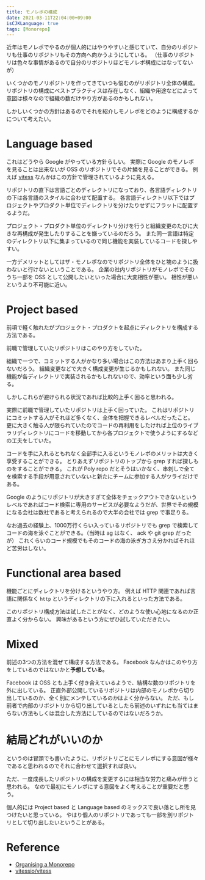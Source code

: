 ```yaml
---
title: モノレポの構成
date: 2021-03-11T22:04:00+09:00
isCJKLanguage: true
tags: [Monorepo]
---
```


近年はモノレポでやるのが個人的にはやりやすいと感じていて、自分のリポジトリも仕事のリポジトリもその方向へ向かうようにしている。
（仕事のリポジトリは色々な事情があるので自分のリポジトリほどモノレポ構成にはなってないが）

いくつかのモノリポジトリを作ってきていつも悩むのがリポジトリ全体の構成。
リポジトリの構成にベストプラクティスは存在しなく、組織や用途などによって意図は様々なので組織の数だけやり方があるのかもしれない。

しかしいくつかの方針はあるのでそれを紹介しモノレポをどのように構成するかについて考えたい。

# Language based

これはどうやら Google がやっている方針らしい。
実際に Google のモノレポを見ることは出来ないが OSS のリポジトリでその片鱗を見ることができる。
例えば [vitess](https://github.com/vitessio/vitess) なんかはこの方針で管理されているように見える。

リポジトリの直下は言語ごとのディレクトリになっており、各言語ディレクトリの下は各言語のスタイルに合わせて配置する。
各言語ディレクトリ以下ではプロジェクトやプロダクト単位でディレクトリを分けたりせずにフラットに配置するようだ。

プロジェクト・プロダクト単位のディレクトリ分けを行うと組織変更のたびに大きな再構成が発生したりすることを嫌っているのだろう。
また同一言語は特定のディレクトリ以下に集まっているので同じ機能を実装しているコードを探しやすい。

一方デメリットとしてはザ・モノレポなのでリポジトリ全体をひと塊のように扱わないと行けないということである。
企業の社内リポジトリがモノレポでそのうち一部を OSS として公開したいといった場合に大変相性が悪い。
相性が悪いというより不可能に近い。

# Project based

前項で軽く触れたがプロジェクト・プロダクトを起点にディレクトリを構成する方法である。

前職で管理していたリポジトリはこのやり方をしていた。

組織で一つで、コミットする人がかなり多い場合はこの方法はあまり上手く回らないだろう。
組織変更などで大きく構成変更が生じるかもしれない。
また同じ機能が各ディレクトリで実装されるかもしれないので、効率という面も少し劣る。

しかしこれらが避けられる状況であれば比較的上手く回ると思われる。

実際に前職で管理していたリポジトリは上手く回っていた。
これはリポジトリにコミットする人がそれほど多くなく、全体を把握できるレベルだったこと。
更に大きく触る人が限られていたのでコードの再利用をしたければ上位のライブラリディレクトリにコードを移動してから各プロジェクトで使うようにするなどの工夫をしていた。

コードを手に入れるともれなく全部手に入るというモノレポのメリットは大きく享受することができる。
とりあえずリポジトリのトップから grep すれば探しものをすることができる。
これが Poly repo だとそうはいかなく、串刺しで全てを検索する手段が用意されていないと新たにチームに参加する人がツライだけである。

Google のようにリポジトリが大きすぎて全体をチェックアウトできないというレベルであればコード検索に専用のサービスが必要なようだが、世界でその規模になる会社は数社であると考えられるので大半の会社では grep で事足りる。

なお過去の経験上、1000万行くらい入っているリポジトリでも grep で検索してコードの海を泳ぐことができる。（当時は ag はなく、 ack や git grep だったが）
これくらいのコード規模でもそのコードの海の泳ぎ方さえ分かればそれほど苦労はしない。

# Functional area based

機能ごとにディレクトリを分けるというやり方。
例えば HTTP 関連であれば言語に関係なく `http` というディレクトリの下に入れるといった方法である。

このリポジトリ構成方法は試したことがなく、どのような使い心地になるのか正直よく分からない。
興味があるという方にぜひ試していただきたい。

# Mixed

前述の3つの方法を混ぜて構成する方法である。
Facebook なんかはこのやり方をしているのではないかと**予想している。**

Facebook は OSS とも上手く付き合えているようで、結構な数のリポジトリを外に出している。
正直外部公開しているリポジトリは内部のモノレポから切り出しているのか、全く別にメンテしているのかはよく分からない。
ただ、もし前者で内部のリポジトリから切り出しているとしたら前述のいずれにも当てはまらない方法もしくは混合した方法にしているのではないだろうか。

# 結局どれがいいのか

というのは冒頭でも書いたように、リポジトリごとにモノレポにする意図が様々であると思われるのでそれに合わせて選択すれば良い。

ただ、一度成長したリポジトリの構成を変更するには相当な労力と痛みが伴うと思われる。
なので最初にモノレポにする意図をよく考えることが重要だと思う。

個人的には Project based と Language based のミックスで良い落とし所を見つけたいと思っている。
やはり個人のリポジトリであっても一部を別リポジトリとして切り出したいということがある。

# Reference

- [Organising a Monorepo](https://www.rocketpoweredjetpants.com/2017/11/organising-a-monorepo/)
- [vitessio/vitess](https://github.com/vitessio/vitess)
